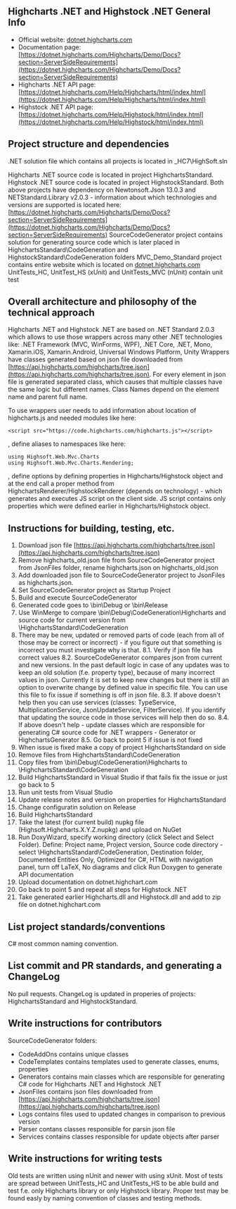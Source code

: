 ## Highcharts .NET and Highstock .NET General Info

* Official website: [dotnet.highcharts.com](https://dotnet.highcharts.com)
* Documentation page: [https://dotnet.highcharts.com/Highcharts/Demo/Docs?section=ServerSideRequirements](https://dotnet.highcharts.com/Highcharts/Demo/Docs?section=ServerSideRequirements)
* Highcharts .NET API page: [https://dotnet.highcharts.com/Help/Highcharts/html/index.html](https://dotnet.highcharts.com/Help/Highcharts/html/index.html)
* Highstock .NET API page: [https://dotnet.highcharts.com/Help/Highstock/html/index.html](https://dotnet.highcharts.com/Help/Highstock/html/index.html)


## Project structure and dependencies

.NET solution file which contains all projects is located in _HC7\HighSoft.sln

Highcharts .NET source code is located in project HighchartsStandard.
Highstock .NET source code is located in project HighstockStandard.
Both above projects have dependency on Newtonsoft.Json 13.0.3 and NETStandard.Library v2.0.3 - information about which technologies and versions are supported is located here:
[https://dotnet.highcharts.com/Highcharts/Demo/Docs?section=ServerSideRequirements](https://dotnet.highcharts.com/Highcharts/Demo/Docs?section=ServerSideRequirements)
SourceCodeGenerator project contains solution for generating source code which is later placed in HighchartsStandard\CodeGeneration and HighstockStandard\CodeGeneration folders
MVC_Demo_Standard project contains entire website which is located on [dotnet.highcharts.com](https://dotnet.highcharts.com)
UnitTests_HC, UnitTest_HS (xUnit) and UnitTests_MVC (nUnit) contain unit test 

## Overall architecture and philosophy of the technical approach

Highcharts .NET and Highstock .NET are based on .NET Standard 2.0.3 which allows to use those wrappers across many other .NET technologies like: 
.NET Framework (MVC, WinForms, WPF), .NET Core, .NET, Mono, Xamarin.iOS, Xamarin.Android, Universal Windows Platform, Unity
Wrappers have classes generated based on json file downloaded from [https://api.highcharts.com/highcharts/tree.json](https://api.highcharts.com/highcharts/tree.json). 
For every element in json file is generated separated class, which causes that multiple classes have the same logic but different names.
Class Names depend on the element name and parent full name.

To use wrappers user needs to add information about location of highcharts.js and needed modules like here:
```
<script src="https://code.highcharts.com/highcharts.js"></script>
```
, define aliases to namespaces like here: 
```
using Highsoft.Web.Mvc.Charts
using Highsoft.Web.Mvc.Charts.Rendering;
```
, define options by defining properties in Highcharts/Highstock object and at the end call a proper method from HighchartsRenderer/HighstockRenderer (depends on technology) - which generates and executes JS script on the client side.
JS script contains only properties which were defined earlier in Highcharts/Highstock object.

## Instructions for building, testing, etc.

1. Download json file [https://api.highcharts.com/highcharts/tree.json](https://api.highcharts.com/highcharts/tree.json) 
2. Remove highcharts_old.json file from SourceCodeGenerator project from JsonFiles folder, rename highcharts.json on highcharts_old.json
3. Add downloaded json file to SourceCodeGenerator project to JsonFiles as highcharts.json.
4. Set SourceCodeGenerator project as Startup Project
5. Build and execute SourceCodeGenerator
6. Generated code goes to \bin\Debug or \bin\Release
7. Use WinMerge to compare \bin\Debug\CodeGeneration\Highcharts and source code for current version from \HighchartsStandard\CodeGeneration
8. There may be new, updated or removed parts of code (each from all of those may be correct or incorrect) - if you figure out that something is incorrect you must investigate why is that.
8.1. Verify if json file has correct values
8.2. SourceCodeGenerator compares json from current and new versions. In the past default logic in case of any updates was to keep an old solution (f.e. property type), because of many incorrect values in json. 
     Currently it is set to keep new changes but there is still an option to overwrite change by defined value in specific file. You can use this file to fix issue if something is off in json file.
8.3. If above doesn't help then you can use services (classes: TypeService, MultiplicationService, JsonUpdateService, FilterService). If you identify that updating the source code in those services will help then do so.
8.4. If above doesn't help - update classes which are responsible for generating C# source code for .NET wrappers - Generator or HighchartsGenerator
8.5. Go back to point 5 if issue is not fixed 
9. When issue is fixed make a copy of project HighchartsStandard on side
10. Remove files from HighchartsStandard\CodeGeneration
11. Copy files from \bin\Debug\CodeGeneration\Highcharts to \HighchartsStandard\CodeGeneration
12. Build HighchartsStandard in Visual Studio if that fails fix the issue or just go back to 5
13. Run unit tests from Visual Studio
14. Update release notes and version on properties for HighchartsStandard
15. Change configuratin solution on Release
16. Build HighchartsStandard
17. Take the latest (for current build) nupkg file (Highsoft.Highcharts.X.Y.Z.nupkg) and upload on NuGet
18. Run DoxyWizard, specify working directory (click Select and Select Folder). 
    Define: Project name, Project version, Source code directory - select \HighchartsStandard\CodeGeneration, Destination folder, Documented Entities Only, Optimized for C#, HTML with navigation panel, turn off LaTeX, No diagrams
	and click Run Doxygen to generate API documentation
19. Upload documentation on dotnet.highchart.com
18. Go back to point 5 and repeat all steps for Highstock .NET
19. Take generated earlier Highcharts.dll and Highstock.dll and add to zip file on dotnet.highchart.com

## List project standards/conventions

C# most common naming convention.

## List commit and PR standards, and generating a ChangeLog

No pull requests.
ChangeLog is updated in properies of projects: HighchartsStandard and HighstockStandard.


## Write instructions for contributors

SourceCodeGenerator folders:
* CodeAddOns contains unique classes
* CodeTemplates contains templates used to generate classes, enums, properties
* Generators contains main classes which are responsible for generating C# code for Highcharts .NET and Highstock .NET
* JsonFiles contains json files downloaded from [https://api.highcharts.com/highcharts/tree.json](https://api.highcharts.com/highcharts/tree.json) 
* Logs contains files used to updated changes in comparison to previous version
* Parser contans classes responsible for parsin json file
* Services contains classes responsible for update objects after parser

## Write instructions for writing tests

Old tests are written using nUnit and newer with using xUnit. Most of tests are spread between UnitTests_HC and UnitTests_HS to be able build and test f.e. only Highcharts library or only Highstock library.
Proper test may be found easly by naming convention of classes and testing methods.